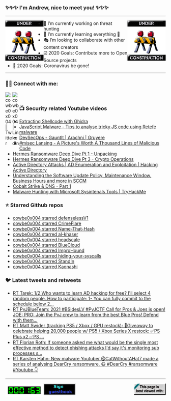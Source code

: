 ### ✨✨✨ I'm Andrew, nice to meet you! ✨✨✨

---
<img align="left" width="120px" src="https://raw.githubusercontent.com/cowbe0x004/cowbe0x004/master/images/image004.gif" />
<img align="right" width="120px" src="https://raw.githubusercontent.com/cowbe0x004/cowbe0x004/master/images/image004.gif" />

- 📖 I’m currently working on threat hunting
- 📘 I’m currently learning everything 🤣
- 🎭 I’m looking to collaborate with other content creators
- ☑️ 2020 Goals: Contribute more to Open Source projects
- 🦠 2020 Goals: Coronavirus be gone!

---

### 🤝🏽 Connect with me:
[<img align="left" alt="cowbe0x004 | Twitter" width="22px" src="https://cdn.jsdelivr.net/npm/simple-icons@v3/icons/twitter.svg" />][twitter]
[<img align="left" alt="cowbe0x004 | LinkedIn" width="22px" src="https://cdn.jsdelivr.net/npm/simple-icons@v3/icons/linkedin.svg" />][linkedin]

<!--
[<img align="left" alt="cowbe0x004.com" width="22px" src="https://raw.githubusercontent.com/iconic/open-iconic/master/svg/globe.svg" />][website]
[<img align="left" alt="cowbe0x004 | YouTube" width="22px" src="https://cdn.jsdelivr.net/npm/simple-icons@v3/icons/youtube.svg" />][youtube]
[<img align="left" alt="cowbe0x004 | Instagram" width="22px" src="https://cdn.jsdelivr.net/npm/simple-icons@v3/icons/instagram.svg" />][instagram]
-->

<br />

### 📺 Security related Youtube videos
<!-- YOUTUBE:START -->
- [Extracting Shellcode with Ghidra](https://www.youtube.com/watch?v=Vvd_CP8OAUE)
- [JavaScript Malware - Tips to analyse tricky JS code using Retefe malware](https://www.youtube.com/watch?v=g8_t1WfObok)
- [DevSecOps - Gauntlt | Arachni | Gruyere](https://www.youtube.com/watch?v=T3E-D2J5Vcg)
- [#misec Lansing - A Picture's Worth A Thousand Lines of Malicious Code](https://www.youtube.com/watch?v=g6u3FapCWI4)
- [Hermes Ransomware Deep Dive Pt 1 - Unpacking](https://www.youtube.com/watch?v=kkQAJFyoCVU)
- [Hermes Ransomware Deep Dive Pt 3 - Crypto Operations](https://www.youtube.com/watch?v=96CHdaWRmps)
- [Active Directory Attacks | AD Enumeration and Exploitation | Hacking Active Directory](https://www.youtube.com/watch?v=9K5dQVZyaLw)
- [Understanding the Software Update Policy, Maintenance Window, Business Hours and more in SCCM](https://www.youtube.com/watch?v=RSj6sDoSTN4)
- [Cobalt Strike & DNS - Part 1](https://www.youtube.com/watch?v=wfX_bppAbbU)
- [Malware Hunting with Microsoft Sysintenals Tools | TryHackMe](https://www.youtube.com/watch?v=owAOHsLyD3Y)
<!-- YOUTUBE:END -->

### ⭐ Starred Github repos
<!-- GITHUB_STAR:START -->
- [cowbe0x004 starred defenselessV1](https://github.com/infosecAK/defenselessV1)
- [cowbe0x004 starred CrimeFlare](https://github.com/zidansec/CrimeFlare)
- [cowbe0x004 starred Name-That-Hash](https://github.com/HashPals/Name-That-Hash)
- [cowbe0x004 starred al-khaser](https://github.com/LordNoteworthy/al-khaser)
- [cowbe0x004 starred headscale](https://github.com/juanfont/headscale)
- [cowbe0x004 starred BlueCloud](https://github.com/iknowjason/BlueCloud)
- [cowbe0x004 starred ImproHound](https://github.com/improsec/ImproHound)
- [cowbe0x004 starred hiding-your-syscalls](https://github.com/passthehashbrowns/hiding-your-syscalls)
- [cowbe0x004 starred StandIn](https://github.com/FuzzySecurity/StandIn)
- [cowbe0x004 starred Kaonashi](https://github.com/kaonashi-passwords/Kaonashi)
<!-- GITHUB_STAR:END -->

### 🐦 Latest tweets and retweets
<!-- TWEETS:START -->
- [RT Tarek: 1/2 Who wants to learn AD hacking for free? I'll select 4 random people. How to participate: 1- You can fully commit to the schedule below 2...](https://twitter.com/CyberHummus/status/1399612872267870213)
- [RT PvJBlueTeam: 2021 #BSidesLV #PvJCTF Call for Pros & Joes is open!  JOE:  PRO:  Join the PvJ crew to learn from the best Blue Pros! Defend with them...](https://twitter.com/PvJBlueTeam/status/1396285664459726851)
- [RT Matt Swider (tracking PS5 / Xbox / GPU restock): 🎁Giveaway to celebrate helping 20,000 people w/ PS5 / Xbox Series X restock: ✅PS Plus x2 ✅PS ...](https://twitter.com/mattswider/status/1393049032948387840)
- [RT Florian Roth: If someone asked me what would be the single most effective method to detect phishing attacks I'd say it's monitoring sub processes s...](https://twitter.com/cyb3rops/status/1389580487669297164)
- [RT Karsten Hahn: New malware Youtuber @CatWithoutAHat7 made a series of analysing DearCry ransomware. 😃 #DearCry #ransomware #Youtube 👇](https://twitter.com/struppigel/status/1371515185609969667)
<!-- TWEETS:END -->

---

[<img align="left" width="120px" src="https://raw.githubusercontent.com/cowbe0x004/cowbe0x004/master/images/visitors.gif" />][visitor]
[<img align="left" alt="Sign My Guestbook" width="100px" src="https://raw.githubusercontent.com/cowbe0x004/cowbe0x004/master/images/sign_guest_book.gif" />][guestbook]
[<img align="right" width="100px" src="https://raw.githubusercontent.com/cowbe0x004/cowbe0x004/master/images/netscape.gif" />][netscape]


[website]: https://cowbe0x004.com
[twitter]: https://twitter.com/cowbe0x004
[youtube]: https://youtube.com/
[instagram]: https://instagram.com/
[linkedin]: https://www.linkedin.com/in/anhuang/
[guestbook]: https://github.com/cowbe0x004/cowbe0x004/issues
[netscape]: https://github.com/cowbe0x004/cowbe0x004
[visitor]: https://github.com/cowbe0x004/cowbe0x004

